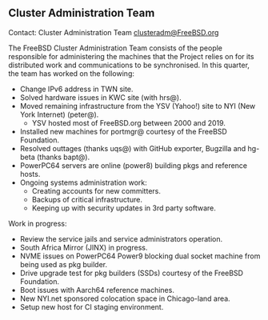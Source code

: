 ## Cluster Administration Team ##

Contact: Cluster Administration Team <clusteradm@FreeBSD.org>

The FreeBSD Cluster Administration Team consists of the people responsible for administering the machines that the Project relies on for its distributed work and communications to be synchronised. In this quarter, the team has worked on the following:

* Change IPv6 address in TWN site.
* Solved hardware issues in KWC site (with hrs@).
* Moved remaining infrastructure from the YSV (Yahoo!) site to NYI (New York Internet) (peter@).
    * YSV hosted most of FreeBSD.org between 2000 and 2019.
* Installed new machines for portmgr@ courtesy of the FreeBSD Foundation.
* Resolved outtages (thanks uqs@) with GitHub exporter, Bugzilla and hg-beta (thanks bapt@).
* PowerPC64 servers are online (power8) building pkgs and reference hosts.
* Ongoing systems administration work:
    * Creating accounts for new committers.
    * Backups of critical infrastructure.
    * Keeping up with security updates in 3rd party software.

Work in progress:

* Review the service jails and service administrators operation.
* South Africa Mirror (JINX) in progress.
* NVME issues on PowerPC64 Power9 blocking dual socket machine from being used as pkg builder.
* Drive upgrade test for pkg builders (SSDs) courtesy of the FreeBSD Foundation.
* Boot issues with Aarch64 reference machines.
* New NYI.net sponsored colocation space in Chicago-land area.
* Setup new host for CI staging environment.

